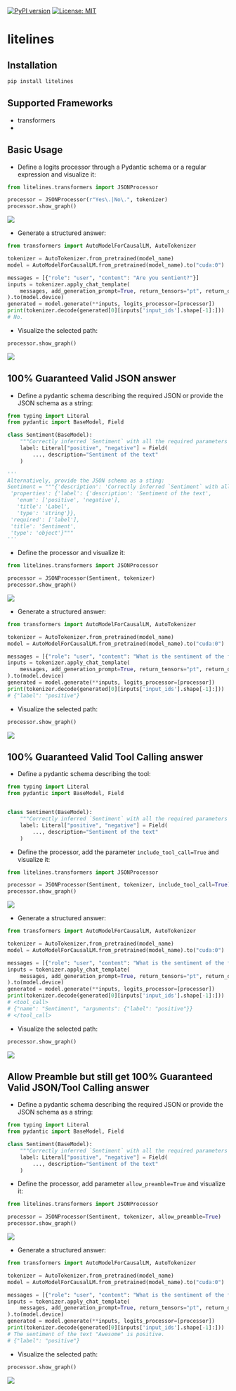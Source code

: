 [![PyPI version](https://badge.fury.io/py/litelines.svg)](https://badge.fury.io/py/litelines)
[![License: MIT](https://img.shields.io/badge/License-Apache2.0-yellow.svg)](https://opensource.org/licenses/Apache2.0)

# litelines

## Installation

```bash
pip install litelines
```

## Supported Frameworks
* transformers
*

## Basic Usage

- Define a logits processor through a Pydantic schema or a regular expression and visualize it:
```python
from litelines.transformers import JSONProcessor

processor = JSONProcessor(r"Yes\.|No\.", tokenizer)
processor.show_graph()
```
<img src="index_figures/Yes_or_No.jpg" />

- Generate a structured answer:
```python
from transformers import AutoModelForCausalLM, AutoTokenizer

tokenizer = AutoTokenizer.from_pretrained(model_name)
model = AutoModelForCausalLM.from_pretrained(model_name).to("cuda:0")

messages = [{"role": "user", "content": "Are you sentient?"}]
inputs = tokenizer.apply_chat_template(
    messages, add_generation_prompt=True, return_tensors="pt", return_dict=True
).to(model.device)
generated = model.generate(**inputs, logits_processor=[processor])
print(tokenizer.decode(generated[0][inputs['input_ids'].shape[-1]:]))
# No.
```

- Visualize the selected path:
```python
processor.show_graph()
```
<img src="index_figures/Yes_or_No_selected_path.jpg" />

## 100% Guaranteed Valid JSON answer

- Define a pydantic schema describing the required JSON or provide the JSON schema as a string:
```python
from typing import Literal
from pydantic import BaseModel, Field

class Sentiment(BaseModel):
    """Correctly inferred `Sentiment` with all the required parameters with correct types."""
    label: Literal["positive", "negative"] = Field(
        ..., description="Sentiment of the text"
    )

'''
Alternatively, provide the JSON schema as a sting:
Sentiment = """{'description': 'Correctly inferred `Sentiment` with all the required parameters with correct types.',
 'properties': {'label': {'description': 'Sentiment of the text',
   'enum': ['positive', 'negative'],
   'title': 'Label',
   'type': 'string'}},
 'required': ['label'],
 'title': 'Sentiment',
 'type': 'object'}"""
'''
```

- Define the processor and visualize it:
```python
from litelines.transformers import JSONProcessor

processor = JSONProcessor(Sentiment, tokenizer)
processor.show_graph()
```
<img src="index_figures/Guaranteed_JSON.jpg" />

- Generate a structured answer:
```python
from transformers import AutoModelForCausalLM, AutoTokenizer

tokenizer = AutoTokenizer.from_pretrained(model_name)
model = AutoModelForCausalLM.from_pretrained(model_name).to("cuda:0")

messages = [{"role": "user", "content": "What is the sentiment of the following text: 'Awesome'"}]
inputs = tokenizer.apply_chat_template(
    messages, add_generation_prompt=True, return_tensors="pt", return_dict=True
).to(model.device)
generated = model.generate(**inputs, logits_processor=[processor])
print(tokenizer.decode(generated[0][inputs['input_ids'].shape[-1]:]))
# {"label": "positive"}
```

- Visualize the selected path:
```python
processor.show_graph()
```
<img src="index_figures/Guaranteed_JSON_selected_path.jpg" />


## 100% Guaranteed Valid Tool Calling answer

- Define a pydantic schema describing the tool:
```python
from typing import Literal
from pydantic import BaseModel, Field


class Sentiment(BaseModel):
    """Correctly inferred `Sentiment` with all the required parameters with correct types."""
    label: Literal["positive", "negative"] = Field(
        ..., description="Sentiment of the text"
    )
```

- Define the processor, add the parameter `include_tool_call=True` and visualize it:
```python
from litelines.transformers import JSONProcessor

processor = JSONProcessor(Sentiment, tokenizer, include_tool_call=True)
processor.show_graph()
```
<img src="index_figures/Guaranteed_Tool_Calling.jpg" />

- Generate a structured answer:
```python
from transformers import AutoModelForCausalLM, AutoTokenizer

tokenizer = AutoTokenizer.from_pretrained(model_name)
model = AutoModelForCausalLM.from_pretrained(model_name).to("cuda:0")

messages = [{"role": "user", "content": "What is the sentiment of the following text: 'Awesome'"}]
inputs = tokenizer.apply_chat_template(
    messages, add_generation_prompt=True, return_tensors="pt", return_dict=True
).to(model.device)
generated = model.generate(**inputs, logits_processor=[processor])
print(tokenizer.decode(generated[0][inputs['input_ids'].shape[-1]:]))
# <tool_call>
# {"name": "Sentiment", "arguments": {"label": "positive"}}
# </tool_call>
```

- Visualize the selected path:
```python
processor.show_graph()
```
<img src="index_figures/Guaranteed_Tool_Calling_selected_path.jpg" />

## Allow Preamble but still get 100% Guaranteed Valid JSON/Tool Calling answer

- Define a pydantic schema describing the required JSON or provide the JSON schema as a string:
```python
from typing import Literal
from pydantic import BaseModel, Field

class Sentiment(BaseModel):
    """Correctly inferred `Sentiment` with all the required parameters with correct types."""
    label: Literal["positive", "negative"] = Field(
        ..., description="Sentiment of the text"
    )
```

- Define the processor, add parameter `allow_preamble=True` and visualize it:
```python
from litelines.transformers import JSONProcessor

processor = JSONProcessor(Sentiment, tokenizer, allow_preamble=True)
processor.show_graph()
```
<img src="index_figures/Guaranteed_JSON.jpg" />

- Generate a structured answer:
```python
from transformers import AutoModelForCausalLM, AutoTokenizer

tokenizer = AutoTokenizer.from_pretrained(model_name)
model = AutoModelForCausalLM.from_pretrained(model_name).to("cuda:0")

messages = [{"role": "user", "content": "What is the sentiment of the following text: 'Awesome'"}]
inputs = tokenizer.apply_chat_template(
    messages, add_generation_prompt=True, return_tensors="pt", return_dict=True
).to(model.device)
generated = model.generate(**inputs, logits_processor=[processor])
print(tokenizer.decode(generated[0][inputs['input_ids'].shape[-1]:]))
# The sentiment of the text "Awesome" is positive.
# {"label": "positive"}
```

- Visualize the selected path:
```python
processor.show_graph()
```
<img src="index_figures/Guaranteed_JSON_selected_path.jpg" />
